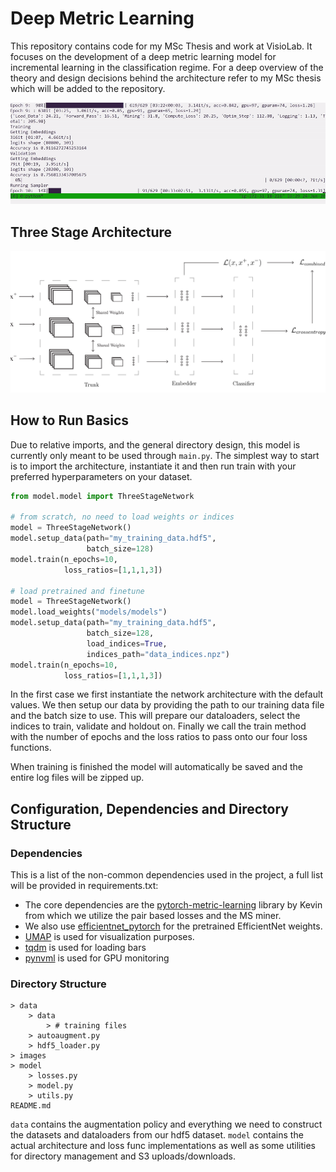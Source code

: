 # Deep Metric Learning

This repository contains code for my MSc Thesis and work at VisioLab. It focuses on the development of a deep metric learning model for incremental learning in the classification regime. For a deep overview of the theory and design decisions behind the architecture refer to my MSc thesis which will be added to the repository.

![demo_training](.\images\demo_training.gif)

## Three Stage Architecture

![network](./images/network.png)

## How to Run Basics

Due to relative imports, and the general directory design, this model is currently only meant to be used through `main.py`.  The simplest way to start is to import the architecture, instantiate it and then run train with your preferred hyperparameters on your dataset.

```python
from model.model import ThreeStageNetwork

# from scratch, no need to load weights or indices
model = ThreeStageNetwork()
model.setup_data(path="my_training_data.hdf5",
                 batch_size=128)
model.train(n_epochs=10,
            loss_ratios=[1,1,1,3])

# load pretrained and finetune
model = ThreeStageNetwork()
model.load_weights("models/models")
model.setup_data(path="my_training_data.hdf5",
                 batch_size=128,
                 load_indices=True,
                 indices_path="data_indices.npz")
model.train(n_epochs=10,
            loss_ratios=[1,1,1,3])
```

In the first case we first instantiate the network architecture with the default values. We then setup our data by providing the path to our training data file and the batch size to use. This will prepare our dataloaders, select the indices to train, validate and holdout on. Finally we call the train method with the number of epochs and the loss ratios to pass onto our four loss functions.

When training is finished the model will automatically be saved and the entire log files will be zipped up.

## Configuration, Dependencies and Directory Structure

### Dependencies

This is a list of the non-common dependencies used in the project, a full list will be provided in requirements.txt:

* The core dependencies are the [pytorch-metric-learning](https://github.com/KevinMusgrave/pytorch-metric-learning) library by Kevin from which we utilize the pair based losses and the MS miner. 
* We also use [efficientnet_pytorch](https://github.com/lukemelas/EfficientNet-PyTorch) for the pretrained EfficientNet weights.
*  [UMAP](https://umap-learn.readthedocs.io/en/latest/) is used for visualization purposes.
* [tqdm](https://github.com/tqdm/tqdm) is used for loading bars
* [pynvml](https://pypi.org/project/pynvml/) is used for GPU monitoring

### Directory Structure

```
> data
	> data
		> # training files
	> autoaugment.py
	> hdf5_loader.py
> images
> model
	> losses.py
	> model.py
	> utils.py
README.md
```

 `data` contains the augmentation policy and everything we need to construct the datasets and dataloaders from our hdf5 dataset. `model` contains the actual architecture and loss func implementations as well as some utilities for directory management and S3 uploads/downloads.
